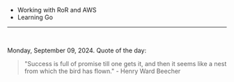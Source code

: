 - Working with RoR and AWS
- Learning Go

---

<br>

<!-- quote_marker -->
Monday, September 09, 2024. Quote of the day:

> "Success is full of promise till one gets it, and then it seems like a nest from which the bird has flown." - Henry Ward Beecher
